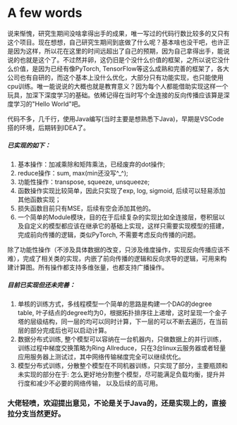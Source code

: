 # A few words
说来惭愧，研究生期间没啥拿得出手的成果，唯一写过的代码行数比较多的又只有这个项目。现在想想，自己研究生期间到底做了什么呢？基本啥也没干吧，也许正是因为这样，所以花在这里的时间远超出了自己的预期，因为自己拿得出手，能说说的也就是这个了。不过然并卵，这仍旧是个没什么价值的框架，之所以说它没什么价值，是因为已经有像PyTorch, TensorFlow等这么成熟和完善的框架了，各大公司也有自研的，而这个基本上没什么优化，大部分只有功能实现，也只能使用cpu训练。唯一能说说的大概也就是教育意义？因为每个人都能借助实现这样一个玩具，加深下深度学习的基础。依稀记得在当时写个全连接的反向传播应该算是深度学习的"Hello World"吧。 

代码不多，几千行，使用Java编写(当时主要是想熟悉下Java)，早期是VSCode搭的环境，后期转到IDEA了。

##### 已实现的如下：
1. 基本操作：加减乘除和矩阵乘法，已经废弃的dot操作;
2. reduce操作：sum, max(min还没写^_^);
3. 功能性操作：transpose, squeeze, unsqueeze;
4. 函数操作实现比较简单，因此只实现了exp, log, sigmoid, 后续可以轻易添加其他函数实现；
5. 损失函数目前只有MSE，后续有空会添加其他的。
6. 一个简单的Module模块，目的在于后续复杂的实现比如全连接层，卷积层以及自定义的模型都应该在继承它的基础上实现，这样只需要实现模型的搭建，完成前向传播的逻辑，类似PyTorch, 不需要考虑反向传播的问题。


除了功能性操作（不涉及具体数据的改变，只涉及维度操作，实现反向传播应该不难），完成了相关类的实现，内嵌了前向传播的逻辑和反向求导的逻辑，可用来构建计算图。所有操作都支持多维张量，也都支持广播操作。

##### 目前已实现但还未完善：
1.  单核的训练方式，多线程模型一个简单的思路是构建一个DAG的degree table, 叶子结点的degree均为0，根据拓扑排序往上递增，这时呈现一个金子塔的层级结构，同一层的均可以同时计算，下一层的可以不断去遍历，在当前层的部分完成后也可以启动计算。
1.  数据分布式训练, 整个模型可以容纳在一台机器内，只做数据上的并行训练，训练过程中梯度交换策略为Ring Allreduce，只在3台linux云服务器或者轻量应用服务器上测试过，其中网络传输梯度完全可以继续优化。
2.  模型分布式训练，分散整个模型在不同机器训练，只实现了部分，主要瓶颈和未实现的部分在于: 怎么更好地分割整个模型，尽可能满足负载均衡，提升并行度和减少不必要的网络传输， 以及后续的高可用。

### 大佬轻喷，欢迎提出意见，不论是关于Java的，还是实现上的，直接拉分支当然更好。

